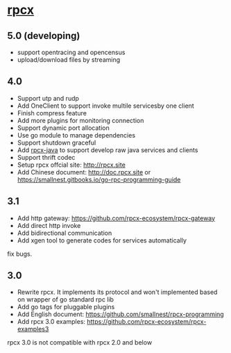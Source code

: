 # [rpcx](http://rpcx.site)

## 5.0 (developing)

- support opentracing and opencensus
- upload/download files by streaming

## 4.0

- Support utp and rudp
- Add OneClient to support invoke multile servicesby one client
- Finish compress feature
- Add more plugins for monitoring connection
- Support dynamic port allocation
- Use go module to manage dependencies
- Support shutdown graceful
- Add [rpcx-java](https://github.com/smallnest/rpcx-java) to support develop raw java services and clients
- Support thrift codec 
- Setup rpcx offcial site: http://rpcx.site
- Add Chinese document: http://doc.rpcx.site or https://smallnest.gitbooks.io/go-rpc-programming-guide

## 3.1

- Add http gateway: https://github.com/rpcx-ecosystem/rpcx-gateway
- Add direct http invoke
- Add bidirectional communication 
- Add xgen tool to generate codes for services automatically


fix bugs.

## 3.0

- Rewrite rpcx. It implements its protocol and won't implemented based on wrapper of go standard rpc lib
- Add go tags for pluggable plugins
- Add English document: https://github.com/smallnest/rpcx-programming
- Add rpcx 3.0 examples: https://github.com/rpcx-ecosystem/rpcx-examples3

rpcx 3.0 is not compatible with rpcx 2.0 and below